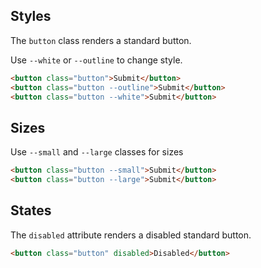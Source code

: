 ## Styles

The `button` class renders a standard button.

Use `--white` or `--outline` to change style.

```html
<button class="button">Submit</button>
<button class="button --outline">Submit</button>
<button class="button --white">Submit</button>
```

## Sizes

Use `--small` and `--large` classes for sizes

```html
<button class="button --small">Submit</button>
<button class="button --large">Submit</button>
```


## States

The `disabled` attribute renders a disabled standard button.

```html
<button class="button" disabled>Disabled</button>
```
